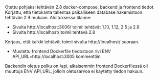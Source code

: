 Otettu pohjaksi tehtävän 2.8 docker-compose, backend ja frontend tiedot.
Korjattu, että tietokanta tallentaa paikalliseen database hakemistoon tehtävän 2.9 mukaan.
Aloituksessa tilanne:

- Sivulta http://localhost:3006/ toimii tehtävät 1.10, 1.12, 2.5 ja 2.6
- Sivulta http://localhost/ toimii tehtävä 2.8

Korjaus, että kaikki tehtävät toimii sivulta http://localhost/ suoraan.

- Muutettu frontend Dockerfile tiedostoon rivi ENV API_URL=http://localhost:3005 kommenttiin

Backendin oletus polku on /api, aikaisemmin frontend Dockerfilessä oli muuttuja ENV API_URL, jolloin oletusarvoa ei käytetty tiedon hakuun.
